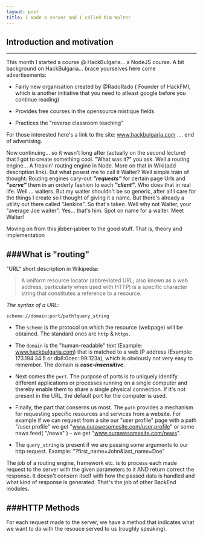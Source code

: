 ```yaml
---
layout: post
title: I made a server and I called him Walter
---
```


## Introduction and motivation
------------------------------


This month I started a course @ HackBulgaria... a NodeJS course.
A bit background on HackBulgaria... brace yourselves here come advertisements:

* Fairly new organisation created by @RadoRado ( Founder of HackFMI, which is another initiative that you need to atleast google before you continue reading)

* Provides free courses in the opensource mistique fields

* Practices the "reverse classroom teaching"

<!-- TODO: add HB pic -->

For those interested here's a link to the site: www.hackbulgaria.com .... end of advertising.

Now continuing... so it wasn't long after (actually on the second lecture) that I got to create something cool. "What was it?" you ask. Well a routing engine... A freakin' routing engine in Node. More on that in Wiki(add description link). But what posest me to call it Walter? Well simple train of thought:
Routing engines cary-out ___"requests"___ for certain page Urls and ___"serve"___ them in an orderly fashion to each ___"client"___. Who does that in real life.
Well ... waiters. But my waiter shouldn't be so generic, after all I care for the things I create so I thought of giving it a name. But there's already a utility
out there called "Jenkins".<!-- (TODO: add link to jenkins) --> So that's taken. Well why not Walter, your "average Joe waiter". Yes... that's him. Spot on name for
a waiter. Meet Walter!

<!-- TODO: add walter pic -->

Moving on from this jibber-jabber to the good stuff. That is, theory and implementation

###What is "routing"
--------------------
"URL" short description in Wikipedia:

>A uniform resource locator (abbreviated URL; also known as a web address,
>particularly when used with HTTP) is a specific character string that constitutes a reference to a resource.


_The syntax of a URL_:

```scheme://domain:port/path?query_string```

* The ```scheme``` is the protocol on which the resource (webpage) will be obtained. The standard ones are ```http``` & ```https```.

* The ```domain``` is the "human-readable" text (Example: www.hackbulgaria.com) that is matched to a web IP address (Example: 173.194.34.5 or db8:0cec::99:123a), which is obviously not very easy to remember. The domain is ___case-insensitive___.

* Next comes the ```port```. The purpose of ports is to uniquely identify different applications or processes running on a single computer and thereby enable them to share a single physical connection. If it's not present in the URL, the default port for the computer is used.

* Finally, the part that conserns us most. The ```path``` provides a mechanism for requesting specific resources and services from a website. For example if we can request from a site our "user profile" page with a path "/user.profile" we get "www.ourawesomesite.com/user.profile" or some news feed( "/news" ) - we get "www.ourawesomesite.com/news".

* The ```query_string``` is present if we are passing some arguments to our http request. Example: "?first_name=John&last_name=Doe"

The job of a routing engine, framework etc. is to process each made request to the server with the given parameters to it AND return correct the response.
It doesn't consern itself with how the passed data is handled and what kind of response is generated. That's the job of other BackEnd modules.

###HTTP Methods
---------------
For each request made to the server, we have a method that indicates what we want to do with the resouce served to us (roughly speaking).
